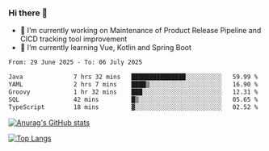### Hi there 👋

- 🔭 I’m currently working on Maintenance of Product Release Pipeline and CICD tracking tool improvement
- 🌱 I’m currently learning Vue, Kotlin and Spring Boot

<!--START_SECTION:waka-->

```txt
From: 29 June 2025 - To: 06 July 2025

Java              7 hrs 32 mins   ███████████████░░░░░░░░░░   59.99 %
YAML              2 hrs 7 mins    ████▒░░░░░░░░░░░░░░░░░░░░   16.90 %
Groovy            1 hr 32 mins    ███░░░░░░░░░░░░░░░░░░░░░░   12.31 %
SQL               42 mins         █▒░░░░░░░░░░░░░░░░░░░░░░░   05.65 %
TypeScript        18 mins         ▓░░░░░░░░░░░░░░░░░░░░░░░░   02.52 %
```

<!--END_SECTION:waka-->

[![Anurag's GitHub stats](https://github-readme-stats.vercel.app/api?username=yunhao981&show_icons=true&theme=solarized-dark)](https://github.com/anuraghazra/github-readme-stats)

[![Top Langs](https://github-readme-stats.vercel.app/api/top-langs/?username=yunhao981&theme=solarized-dark&layout=compact)](https://github.com/anuraghazra/github-readme-stats)

<!--
**yunhao981/yunhao981** is a ✨ _special_ ✨ repository because its `README.md` (this file) appears on your GitHub profile.

Here are some ideas to get you started:

- 🔭 I’m currently working on Maintenance of Release Pipeline and CICD tracking tool improvement
- 🌱 I’m currently learning Vue, Kotlin and Spring Boot
- 👯 I’m looking to collaborate on ...
- 🤔 I’m looking for help with ...
- 💬 Ask me about ...
- 📫 How to reach me: ...
- 😄 Pronouns: ...
- ⚡ Fun fact: ...
-->


